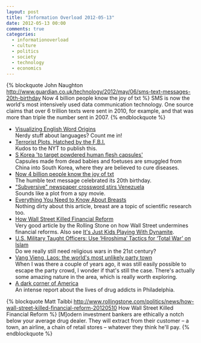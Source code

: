 ```yaml
---
layout: post
title: "Information Overload 2012-05-13"
date: 2012-05-13 00:00
comments: true
categories:
  - informationoverload
  - culture
  - politics
  - society
  - technology
  - economics
---
```


{% blockquote John Naughton http://www.guardian.co.uk/technology/2012/may/06/sms-text-messages-20th-birthday Now 4 billion people know the joy of txt %}
SMS is now the world's most intensively used data communication technology. One source claims that over 6 trillion texts were sent in 2010, for example, and that was more than triple the number sent in 2007.
{% endblockquote %}

* [Visualizing English Word Origins](http://ideasillustrated.com/blog/2012/04/01/visualizing-english-word-origins/)<br>Nerdy stuff about languages? Count me in!
* [Terrorist Plots, Hatched by the F.B.I.](http://www.nytimes.com/2012/04/29/opinion/sunday/terrorist-plots-helped-along-by-the-fbi.html?_r=3&pagewanted=all)<br>Kudos to the NYT to publish this.
* [S Korea 'to target powdered human flesh capsules'](http://www.bbc.co.uk/news/world-asia-17980177)<br>Capsules made from dead babies and foetuses are smuggled from China into South Korea, where they are believed to cure diseases.
* [Now 4 billion people know the joy of txt](http://www.guardian.co.uk/technology/2012/may/06/sms-text-messages-20th-birthday)<br>The humble text message celebrated its 20th birthday.
* ["Subversive" newspaper crossword stirs Venezuela](http://www.reuters.com/article/2012/05/11/us-venezuela-crossword-idUSBRE84A0WG20120511)<br>Sounds like a plot from a spy movie.
* [Everything You Need to Know About Breasts](http://www.alternet.org/sex/155373/everything_you_need_to_know_about_breasts/?page=entire)<br>Nothing dirty about this article, breast are a topic of scientific research too.
* [How Wall Street Killed Financial Reform](http://www.rollingstone.com/politics/news/how-wall-street-killed-financial-reform-20120510)<br>Very good article by the Rolling Stone on how Wall Street undermines financial reforms. Also see [It's Just Kids Playing With Dynamite](http://www.businessinsider.com/and-now-we-know-the-truth-about-wall-street-its-kids-playing-with-dynamite-2012-5).
* [U.S. Military Taught Officers: Use ‘Hiroshima’ Tactics for ‘Total War’ on Islam](http://www.wired.com/dangerroom/2012/05/total-war-islam/all/1?pid=1198)<br>Do we really still need religious wars in the 21st century?
* [Vang Vieng, Laos: the world's most unlikely party town](http://www.guardian.co.uk/world/2012/apr/07/vang-vieng-laos-party-town)<br>When I was there a couple of years ago, it was still easily possible to escape the party crowd, I wonder if that's still the case. There's actually some amazing nature in the area, which is really worth exploring.
* [A dark corner of America](http://www.dailymail.co.uk/news/article-2140221/A-dark-corner-America-Photographs-seedy-drug-fueled-underbelly-Philadelphia.html)<br>An intense report about the lives of drug addicts in Philadelphia.

{% blockquote Matt Taibbi http://www.rollingstone.com/politics/news/how-wall-street-killed-financial-reform-20120510 How Wall Street Killed Financial Reform %}
[M]odern investment bankers are ethically a notch below your average drug dealer. They will extract from their customer – a town, an airline, a chain of retail stores – whatever they think he'll pay.
{% endblockquote %}
